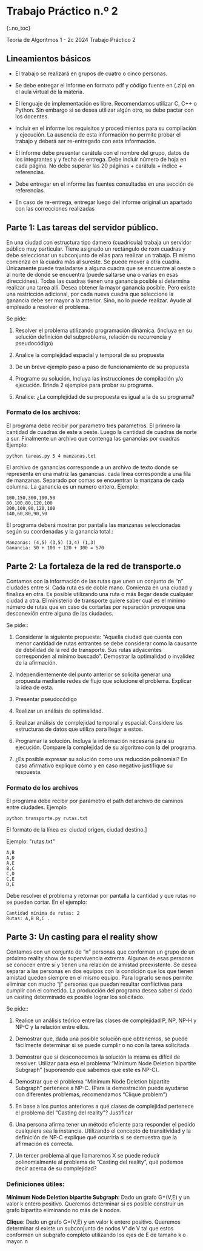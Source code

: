 Trabajo Práctico n.º 2
======================
{:.no_toc}

Teoría de Algoritmos 1 - 2c 2024
Trabajo Práctico 2

## Lineamientos básicos

- El trabajo se realizará en grupos de cuatro o cinco personas.

- Se debe entregar el informe en formato pdf y código fuente en (.zip) en el aula virtual de la materia.

- El lenguaje de implementación es libre. Recomendamos utilizar C, C++ o Python. Sin embargo si se desea utilizar algún otro, se debe pactar con los docentes.

- Incluir en el informe los requisitos y procedimientos para su compilación y ejecución. La ausencia de esta información no permite probar el trabajo y deberá ser re-entregado con esta información.

- El informe debe presentar carátula con el nombre del grupo, datos de los integrantes y  y fecha de entrega. Debe incluir número de hoja en cada página. No debe superar las 20 páginas + carátula + índice + referencias.

- Debe entregar en el informe las fuentes consultadas en una sección de referencias.

- En caso de re-entrega, entregar luego del informe original un apartado con las correcciones realizadas

## Parte 1: Las tareas del servidor público.

En una ciudad con estructura tipo damero (cuadrícula) trabaja un servidor público muy particular. Tiene asignado un rectángulo de nxm cuadras y debe seleccionar un subconjunto de ellas para realizar un trabajo. El mismo comienza en la cuadra más al sureste. Se puede mover a otra cuadra. Únicamente puede trasladarse a alguna cuadra que se encuentre al oeste o al norte de donde se encuentra (puede saltarse una o varias en esas direcciónes). Todas las cuadras tienen una ganancia posible si determina realizar una tarea allí. Desea obtener la mayor ganancia posible. Pero existe una restricción adicional, por cada nueva cuadra que seleccione la ganancia debe ser mayor a la anterior. Sino, no lo puede realizar. Ayude al empleado a resolver el problema.


Se pide:

1.  Resolver el problema utilizando programación dinámica. (incluya en su solución definición del subproblema, relación de recurrencia y pseudocódigo)

1. Analice la complejidad espacial y temporal de su propuesta


1. De un breve ejemplo paso a paso de funcionamiento de su propuesta


1. Programe su solución. Incluya las instrucciones de compilación y/o ejecución. Brinda 2 ejemplos para probar su programa.


1. Analice: ¿La complejidad de su propuesta es igual a la de su programa?



### Formato de los archivos:

El programa debe recibir por parametro tres parametros. El primero la cantidad de cuadras de este a oeste. Luego la cantidad de cuadras de norte a sur. Finalmente un archivo que contenga las ganancias por cuadras Ejemplo:

	python tareas.py 5 4 manzanas.txt

El archivo de ganancias corresponde a un archivo de texto donde se representa en una matriz las ganancias. cada línea corresponde a una fila de manzanas. Separado por comas se encuentran la manzana de cada columna. La ganancia es un numero entero. Ejemplo:

	100,150,300,100,50
	80,100,80,120,100
	200,100,90,120,100
	140,60,80,90,50


El programa deberá mostrar por pantalla las manzanas seleccionadas según su coordenadas y la ganancia total.:

	Manzanas: (4,5) (3,5) (3,4) (1,3) 
	Ganancia: 50 + 100 + 120 + 300 = 570


## Parte 2: La fortaleza de la red de transporte.o

Contamos con la información de las rutas que unen un conjunto de “n” ciudades entre sí. Cada ruta es de doble mano. Comienza en una ciudad y finaliza en otra. Es posible utilizando una ruta o más llegar desde cualquier ciudad a otra. El ministerio de transporte quiere saber cual es el mínimo número de rutas que en caso de cortarlas por reparación provoque una desconexión entre alguna de las ciudades.

Se pide::

1.  Considerar la siguiente propuesta: “Aquella ciudad que cuenta con menor cantidad de rutas entrantes se debe considerar como la causante de debilidad de la red de transporte. Sus rutas adyacentes corresponden al mínimo buscado”. Demostrar la optimalidad o invalidez de la afirmación.

1. Independientemente del punto anterior se solicita generar una propuesta mediante redes de flujo que solucione el problema. Explicar la idea de esta.

1. Presentar pseudocódigo

1. Realizar un análisis de optimalidad.

1. Realizar análisis de complejidad temporal y espacial. Considere las estructuras de datos que utiliza para llegar a estos.

1. Programar la solución. Incluya la información necesaria para su ejecución.
Compare la complejidad de su algoritmo con la del programa.

1. ¿Es posible expresar su solución como una reducción polinomial? En caso afirmativo explique cómo y en caso negativo justifique su respuesta.

### Formato de los archivos

El programa debe recibir por parámetro el path del archivo de caminos entre ciudades.
Ejemplo

	python transporte.py rutas.txt

El formato de la línea es: ciudad origen, ciudad destino.]

Ejemplo: "rutas.txt"

	A,B
	A,D
	A,E
	B,C
	C,D
	C,E
	D,E
	

Debe resolver el problema y retornar por pantalla la cantidad y que rutas no se pueden cortar. En el ejemplo:

	Cantidad mínima de rutas: 2
	Rutas: A,B B,C .

## Parte 3: Un casting para el reality show 
Contamos con un conjunto de “n” personas que conforman un grupo de un próximo reality show de supervivencia extrema. Algunas de esas personas se conocen entre sí y tienen una relación de amistad preexistente. Se desea separar a las personas en dos equipos con la condición que los que tienen amistad queden siempre en el mismo equipo. Para lograrlo se nos permite eliminar con mucho “j” personas que puedan resultar conflictivas para cumplir con el cometido. La producción del programa desea saber si dado un casting determinado es posible lograr los solicitado. 

Se pide::

1. Realice un análisis teórico entre las clases de complejidad P, NP, NP-H y NP-C y la relación entre ellos.

1. Demostrar que, dada una posible solución que obtenemos, se puede fácilmente determinar si se puede cumplir o no con la tarea solicitada.

1. Demostrar que si desconocemos la solución la misma es difícil de resolver. Utilizar para eso el problema “Mínimum Node Deletion bipartite Subgraph” (suponiendo que sabemos que este es NP-C). 

1. Demostrar que el problema “Mínimum Node Deletion bipartite Subgraph” pertenece a NP-C. (Para la demostración puede ayudarse con diferentes problemas, recomendamos “Clique problem”)

1. En base a los puntos anteriores a qué clases de complejidad pertenece el problema del “Casting del reality”? Justificar

1. Una persona afirma tener un método eficiente para responder el pedido cualquiera sea la instancia. Utilizando el concepto de transitividad y la definición de NP-C explique qué ocurriría si se demuestra que la afirmación es correcta.

1. Un tercer problema al que llamaremos X se puede reducir polinomialmente al problema de “Casting del reality”, qué podemos decir acerca de su complejidad?


### Definiciones útiles: 

**Mínimum Node Deletion bipartite Subgraph**: Dado un grafo G=(V,E) y un valor k entero positivo. Queremos determinar si es posible construir un grafo bipartito eliminando no más de k nodos.

**Clique**: Dado un grafo G=(V,E) y un valor k entero positivo. Queremos determinar si existe un subconjunto de nodos V’ de V tal que estos conformen un subgrafo completo utilizando los ejes de E de tamaño k o mayor.
n
